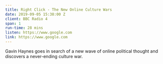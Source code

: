 ```yaml
---
title: Right Click - The New Online Culture Wars
date: 2019-09-05 15:38:00 Z
client: BBC Radio 4
span: 1
run-time: 28 mins
listen: https://www.google.com
link: https://www.google.com
---
```


Gavin Haynes goes in search of a new wave of online political thought and discovers a never-ending culture war.
